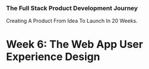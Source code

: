 ### The Full Stack Product Development Journey
Creating A Product From Idea To Launch In 20 Weeks.

# Week 6: The Web App User Experience Design
